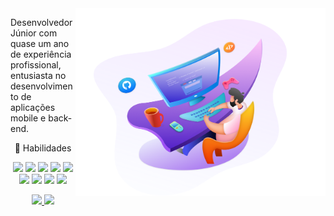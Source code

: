 <img src="https://github.com/JunioJsv/JunioJsv/blob/master/bg.png?raw=true" min-width="400px" max-width="400px" width="400px" align="right">

<p align="left">
  Desenvolvedor Júnior com quase um ano de experiência profissional, entusiasta no desenvolvimento de aplicações mobile e back-end.
</p>

<p align="center">
  👏 Habilidades 
  <p align="center">
    <img src="https://img.shields.io/badge/Kotlin-experiente-orange?style=flat-square&logo=kotlin&logoColor=white">
    <img src="https://img.shields.io/badge/Java-experiente-red?style=flat-square&logo=java&logoColor=white">
    <img src="https://img.shields.io/badge/Android-experiente-green?style=flat-square&logo=android&logoColor=white">
    <img src="https://img.shields.io/badge/Flutter-experiente-blue?style=flat-square&logo=flutter&logoColor=white">
    <img src="https://img.shields.io/badge/Dart-experiente-blue?style=flat-square&logo=dart&logoColor=white">
    <img src="https://img.shields.io/badge/MySQL-intermediário-blue?style=flat-square&logo=mysql&logoColor=white">
    <img src="https://img.shields.io/badge/Spring-intermediário-brightgreen?style=flat-square&logo=spring&logoColor=white">
    <img src="https://img.shields.io/badge/JavaScript-intermediário-yellow?style=flat-square&logo=javascript&logoColor=white">
    <img src="https://img.shields.io/badge/Laravel-básico-orange?style=flat-square&logo=laravel&logoColor=white">
  </p>
</p>

<p align="center">
  <a href="mailto:juniojsv@gmail.com">
     <img src="https://img.shields.io/badge/Gmail-D14836?style=for-the-badge&logo=gmail&logoColor=white" />
  </a>
  <a href="https://www.linkedin.com/in/jeovane-santos-a228b01b0">
     <img src="https://img.shields.io/badge/LinkedIn-0077B5?style=for-the-badge&logo=linkedin&logoColor=white" />
  </a>
</p>
